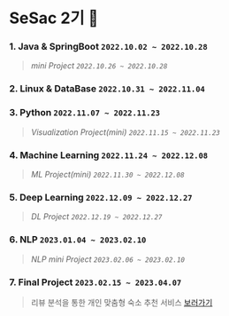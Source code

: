 # SeSac 2기 🌱
### **1. Java & SpringBoot** `2022.10.02 ~ 2022.10.28`
> *mini Project `2022.10.26 ~ 2022.10.28`*
### **2. Linux & DataBase** `2022.10.31 ~ 2022.11.04`
### **3. Python** `2022.11.07 ~ 2022.11.23`
> *Visualization Project(mini) `2022.11.15 ~ 2022.11.23`*
### **4. Machine Learning** `2022.11.24 ~ 2022.12.08`
> *ML Project(mini) `2022.11.30 ~ 2022.12.08`*
### **5. Deep Learning** `2022.12.09 ~ 2022.12.27`
> *DL Project `2022.12.19 ~ 2022.12.27`*
### **6. NLP** `2023.01.04 ~ 2023.02.10`
> *NLP mini Project `2023.02.06 ~ 2023.02.10`*
### **7. Final Project** `2023.02.15 ~ 2023.04.07` 
> 리뷰 분석을 통한 개인 맞춤형 숙소 추천 서비스 [보러가기](https://github.com/Solxcero/RnR)
